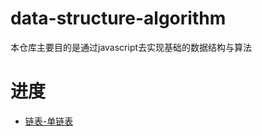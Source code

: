 # data-structure-algorithm
本仓库主要目的是通过javascript去实现基础的数据结构与算法



# 进度

- [链表-单链表](https://github.com/Xieguoiang/data-structure-algorithm/blob/main/data_strutrue/linkedList/README.zh-CN.md)
